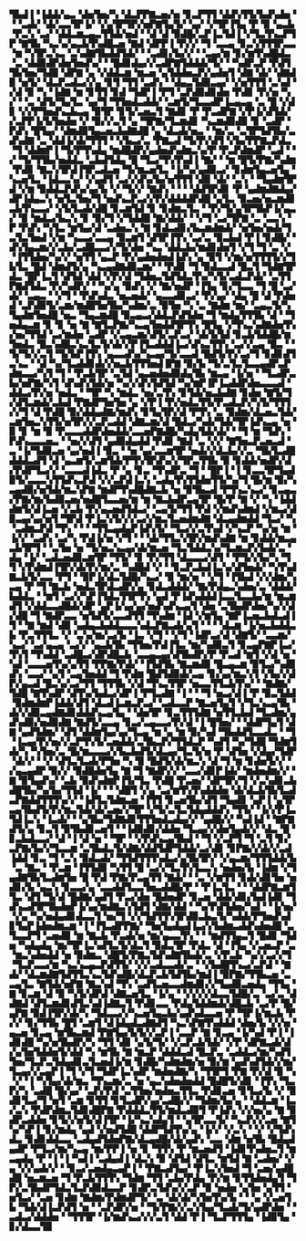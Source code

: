 ▜▙▟▐▝▐▟▟▞▄▃▝▟▅▜▅▞▚▝▟▃▛▛▇▃▅▞▅▝▊▃▛▜▜▝▟▟▚▜▜▞▙▟▚▟▅▝▝▝▃▟▞▝▟▞▃▃▜▛▐▞▝▞▄▜▛▜▛▞▅▛▇▜▄▜▞▝▄▞▝▞▜▛▐▜▄▝▛▝▉▝▄▃▙▝▛▃▚▝▃▞▝▟▟▃▆▃▄▃▜▜▟▞▅▟▝▝▟▝▟▝▉▟█▞▃▛▐▃▜▟▐▝▞▜▃▜▚▃▛▜▛▝▇▜▙▝▚▃▚▞▄▃▙▜▚▟█▃▅▝▇▟▝▟▛▛▐▝▛▞▞▝▜▝▃▃▄▝▊▃▚▜▜▜▛▃▃▝▆▝▚▜▛▃▚▃▝▃▚▟▇▜▙▟▟▜▟▞▝▝▃▟▊▞▙▞▞▝▝▃▄▞▆▝▊▞▆▜▚▟█▟▃▝▃▝▟▟▉▟▛▟▅▜▅▟▚▞▝▝█▟▊▟▄▞▞▃▟▛▇▜▟▟▟▞▜▞▝▝▚▟▛▃▛▝▛▟▜▜▙▜▅▞▜▟█▝▟▛▇▝▄▝▞▟▟▃▆▝▆▃▅▝▄▜▟▟▅▃▛▞▄▟▅▜▝▟▇▝▟▞▝▟▇▟▉▝▅▜▞▝▟▃▛▃▟▃▞▞▄▝▊▜▝▜▜▝▃▟▚▝▝▟▄▃▜▟▉▃▄▞▝▞▅▜▜▜▝▃▚▟▝▞▟▝▉▝▚▝▐▟▇▝▆▝▊▜▜▝▊▟▝▜▟▛▐▝▛▜▝▃▛▟▉▟▊▟▅▝▛▟▊▝▛▞▅▝▚▞▝▝▃▝▟▜▞▜▄▜▃▝▄▞▜▝▜▜▅▟▃▟▟▞▝▃▆▜▞▜▃▃▟▛▐▃▄▃▄▝▃▝█▝▞▟▊▝▞▞▛▜▅▟▚▃▙▃▄▝▉▜▛▝▊▜▞▃▅▃▜▝▇▟▊▝▛▝▛▃▟▛▇▝▞▛▐▞▟▜▟▞▞▃▛▛▐▞▙▜▅▟▅▝▞▝▉▞▞▃▜▝▄▝▜▛▇▞▜▃▆▟▊▝▚▃▆▟▉▟▉▝▊▝▃▟▛▝▛▟▚▝█▜▄▞▝▟▆▟▉▜▄▃▅▃▙▟▇▟█▝▄▝▟▃▟▞▅▃▝▝▆▞▃▝▃▜▛▜▟▜▙▞▃▟▚▟▇▝▃▝▟▟▐▞▟▞▜▜▜▝▝▞▙▃▞▃▝▛▇▃▟▝▜▞▛▞▟▜▝▞▙▞▛▛▇▃▛▟▃▝▜▝▟▟▆▛▐▝▜▞▛▜▚▟▄▝▆▟█▟▛▞▄▟▅▟▚▟▆▃▚▞▛▝▛▃▛▟▆▟▛▝▃▟▝▝▞▝▜▞▜▜▙▞▅▟▟▃▝▃▙▟▜▟▄▝█▝▜▃▞▜▚▜▚▟▐▝▇▞▝▝▆▝█▜▞▛▇▞▚▟▆▝▛▟▊▝▇▃▚▜▛▟▐▜▛▃▟▃▅▝▜▞▆▃▅▜▃▝▐▞▚▞▄▟▉▃▞▝▊▟▆▜▄▃▅▜▄▝▚▃▅▜▃▝▐▟▃▃▚▞▝▞▄▟▜▝▃▞▞▟▚▞▙▞▅▜▜▜▝▟▉▝▟▞▝▃▚▝▝▜▄▟▆▜▛▟▝▞▆▝▉▟▟▃▛▟▚▞▄▞▙▝▞▝▜▞▞▝▇▟▚▝▝▝▝▟▟▜▛▟▊▝▛▝▄▟▆▟▇▟▄▞▟▛▐▟▄▃▚▝▅▜▃▜▅▞▜▝▅▟▚▃▛▃▞▞▛▞▟▟▟▟▛▟█▝▄▜▃▝▉▃▅▞▅▃▆▟▊▃▙▜▚▃▃▞▝▞▙▜▃▟▞▟█▝▊▃▆▜▟▝▊▝▊▟▆▃▜▃▝▝▛▞▜▞▄▜▛▜▙▛▐▞▄▃▞▝▉▝▆▟▃▞▙▃▚▝▊▝▉▞▜▝▞▜▟▟█▝▇▞▟▟▞▝▝▞▜▝▃▞▜▛▇▝▃▝▃▃▚▝▛▝▛▟▚▝▚▜▃▝▆▜▄▞▟▝▃▟▅▃▚▝▇▝▊▟▃▟▊▞▙▃▆▟▆▟▞▝▅▜▅▞▅▟▞▜▃▜▃▜▅▟▝▞▆▝▚▃▃▞▃▃▄▝▉▃▆▜▝▟▜▛▐▜▚▝▃▞▃▝▉▃▙▟▝▛▐▝▊▟█▞▝▟▚▜▄▃▆▞▞▃▙▞▃▟█▃▃▞▞▜▞▟▅▝▚▃▝▟▟▃▙▞▆▟▊▟▅▜▝▞▜▝▜▝▃▝▞▝▐▜▜▟▅▞▚▞▞▝▅▜▜▝▄▃▛▝▛▞▄▟▅▟▅▟▐▟▚▝▄▝▉▜▝▞▆▞▅▜▜▜▜▞▞▜▙▜▃▝█▟▝▟▆▟▜▞▄▝▚▃▄▟▇▟▉▃▆▞▝▝▛▟▊▝▜▝▉▟▃▃▟▝█▃▜▝▜▟▇▜▛▟▃▝█▛▐▃▜▝▟▜▟▝▟▟▝▞▛▞▟▝▜▟▅▃▜▟▜▟▃▜▚▞▚▜▞▃▟▃▛▟▞▝▃▜▜▛▇▟▜▟▃▝▛▞▚▟▛▞▝▝▚▞▄▝▉▟▚▝▞▝▇▞▅▟▛▝▐▜▄▝▊▞▜▃▃▝▜▝█▝▃▞▟▞▝▃▄▃▝▝▞▜▝▝▛▟▚▟▃▝▅▃▅▟▞▝▄▃▃▟▊▃▞▝▛▞▄▞▝▟▄▝█▝▟▝▛▟▅▟▝▃▛▟▉▜▞▃▆▞▆▟█▜▅▜▙▞▚▟▆▞▃▝▉▜▅▝▚▝▃▝▇▟▆▝▆▞▝▃▄▃▜▞▚▜▄▟▆▜▅▟█▝▅▃▝▜▄▃▆▟█▝▉▃▄▃▞▟▟▃▛▟▜▟▅▝▜▝▆▟▄▜▜▜▙▝▟▝▝▜▅▟▄▃▆▝▊▝▊▝▅▝▇▝▇▜▃▛▇▞▚▃▄▜▅▟▟▜▛▜▚▝█▜▄▝▞▜▚▃▚▟▇▟▅▜▚▞▅▞▜▜▟▝▃▞▆▟▅▝▃▟▛▝▞▃▄▃▆▞▟▜▞▃▛▃▞▝▟▞▙▜▟▝▊▃▙▜▟▟█▞▆▜▅▟▃▝█▃▚▟█▃▚▃▜▃▜▞▟▞▞▛▐▜▃▟▟▟▐▃▞▟▚▃▜▜▚▝▃▞▞▃▄▝█▃▝▝▜▞▜▞▞▃▜▝▜▞▙▛▐▜▚▝▄▃▃▟▚▞▚▃▄▞▜▞▃▃▟▝█▟▜▞▛▞▃▞▜▝▊▟▊▟▜▃▚▃▝▝▟▝▚▞▜▃▟▟▊▟▞▞▅▃▙▜▜▜▅▟▐▛▇▝▉▞▙▝▜▞▃▜▃▜▃▃▄▟▛▃▛▟▆▃▃▞▚▜▝▜▝▝▛▃▙▜▛▝▃▜▟▝▄▃▅▟▅▟▉▟▄▜▙▝▆▃▄▝▐▞▅▝▝▜▃▟▛▃▙▞▅▛▇▞▚▜▝▟▚▟▚▜▟▞▅▝▚▞▞▟▚▜▟▜▟▝▚▞▆▛▐▛▐▃▟▟▛▟▅▃▃▃▟▝▟▟▃▞▛▞▅▝▅▟▃▝▝▜▛▝▚▝▆▟▃▝▅▞▃▜▚▝▊▜▟▞▅▃▙▟▇▝▊▟▅▝▇▜▞▜▞▟▜▃▆▟▞▃▙▟▝▛▇▟▛▜▅▜▅▝▄▝▞▛▐▝▛▞▅▟▃▜▜▞▛▃▟▃▛▞▚▜▞▜▜▜▞▞▜▝▟▝▛▟█▝▉▞▟▟▄▟▇▞▆▟▚▝▊▜▄▜▛▞▟▝▛▜▚▝▃▝▉▟▆▞▟▃▅▃▜▟▞▃▆▜▅▃▚▜▜▞▅▜▛▞▞▃▛▃▟▟▝▟▇▃▆▞▟▝█▟▃▞▚▟▞▜▟▞▜▛▐▟▚▃▄▝▅▝▉▝▊▝▆▝▉▝▛▃▃▃▟▟▛▟▅▟▟▞▃▃▅▛▇▟█▞▚▟▄▜▟▞▟▞▝▝▜▝▆▝▜▟▚▝▛▟▚▃▃▃▅▃▝▝▅▞▞▟▜▝▄▟▉▟▄▟▟▝▛▟▊▝▇▟▝▃▝▞▞▝▇▜▅▃▛▃▅▃▟▝▃▝▐▞▜▟▉▃▅▝▄▞▅▟▐▝▉▃▝▝▅▝▄▞▃▃▆▜▛▝▅▟▞▞▟▃▙▞▞▃▝▜▙▜▃▟█▟▟▟▃▟▜▝▟▝▄▃▆▜▞▃▆▜▟▞▛▜▚▜▛▟▚▞▞▜▛▃▜▜▙▝▉▝▊▟▟▞▅▟▛▞▟▞▛▟▛▜▃▞▞▝▃▃▃▟▐▟▃▝▛▝▄▝▊▃▝▜▚▟▛▃▝▜▝▝█▛▐▝▐▝▊▃▃▜▛▜▄▟▉▜▞▃▃▃▚▜▜▟▚▃▛▟▝▞▞▃▛▟▐▃▚▝▃▟▄▜▚▜▜▟▅▜▜▞▚▞▜▝█▞▆▝▉▞▚▃▄▟▉▞▅▜▟▞▆▃▚▛▇▝▆▟▛▜▚▟█▟▇▃▙▝▅▝▉▜▙▃▟▝▛▜▚▃▚▃▞▝▊▃▄▃▞▛▇▞▆▞▙▟▉▃▅▞▅▟█▜▃▃▅▞▆▝▆▝▇▃▙▟▛▃▄▜▛▝█▞▛▝▇▝▞▝▚▝▐▟▟▟▆▜▞▟▐▃▅▝▞▃▙▝▛▞▄▃▅▟▜▟▃▞▝▃▄▜▞▜▜▝▛▟▝▞▆▟▚▟▆▟▝▞▆▃▞▟▉▃▄▞▄▞▅▜▝▜▛▟▝▛▐▃▚▜▞▞▞▃▞▞▆▃▜▃▅▟▆▟▇▝▟▃▄▟▆▟▟▝▜▃▞▝▚▝▃▟▆▃▛▟▝▜▚▝▝▝▝▜▜▃▄▟▄▛▐▟▚▜▞▝▜▃▞▞▃▜▚▟▝▞▚▃▛▝▚▞▅▝▆▝▐▞▞▝▃▟▚▝▃▞▚▝▛▟▐▞▅▝▞▜▝▝▝▟▞▜▜▃▚▜▛▞▆▟▚▟▇▝▆▝▊▟▟▞▆▃▄▃▙▜▛▜▝▝▃▜▅▝▅▝▜▞▅▃▚▃▄▞▟▞▆▃▅▝▜▃▜▟▟▃▚▞▜▃▆▃▛▞▙▟▞▃▝▟▄▝▐▞▝▃▟▃▅▟▉▃▆▜▛▝▜▜▞▝▊▝▛▞▜▜▝▟▃▃▃▞▟▜▝▝▛▜▞▞▙▞▚▝▜▜▝▞▛▟▆▟▐▜▛▞▟▞▛▞▆▞▃▝▚▟█▟▝▞▝▝▊▃▛▃▙▟▐▃▚▞▟▜▅▟▞▝▚▜▚▟▇▃▙▜▞▃▃▝▛▜▝▝▉▛▐▞▟▃▜▟█▞▚▃▞▝▉▝▆▞▅▝▝▞▜▝▐▜▙▟▝▞▞▟▆▞▚▃▄▝▛▝▜▝▇▃▙▝▅▟▃▜▛▟▃▟▛▞▄▝▊▟▃▟▟▟▞▝▇▞▛▟▄▃▚▟▅▞▃▝▟▟▟▞▙▟▟▃▝▝▆▜▝▃▞▞▚▛▐▜▟▃▜▜▛▜▚▝▄▟▝▛▐▟▚▟▟▟▐▃▃▜▃▃▙▞▆▝▆▃▆▟▜▝▞▟▟▃▃▟█▟▞▟▛▝▄▛▐▞▄▞▄▞▅▟▚▟▚▃▄▜▝▟▅▝▃▜▙▟▛▟▅▞▚▞▞▟▞▟█▝▜▝▇▟▛▃▃▝▅▜▟▜▞▃▃▟▜▜▝▜▚▟▆▝▐▟▝▞▆▜▄▝▇▛▐▃▅▃▙▟▃▟▐▜▝▝▇▝▆▟▝▟▉▝▄▟▄▃▙▟▟▃▃▃▚▟▃▛▇▃▟▞▄▜▝▝▝▝▟▃▆▝▐▞▅▃▙▟▟▃▙▝▛▃▜▜▜▃▝▞▝▃▚▞▆▞▃▞▙▝▐▃▝▞▜▝▝▞▜▝▐▟▛▃▞▟▝▟▇▜▞▝▃▃▆▞▚▃▞▝▃▞▄▃▄▝▃▞▞▝▄▃▙▜▙▝▜▜▅▞▛▟▐▜▃▝▆▞▚▟▉▃▜▝▊▃▄▛▇▛▐▃▞▜▚▜▝▜▚▟▟▝▃▟█▃▞▟▛▟█▃▙▝▃▃▄▃▄▞▟▜▙▟▛▞▛▝▛▃▟▝▆▜▝▞▟▝▅▝▚▟▝▃▃▃▅▜▚▞▄▜▜▝▛▛▇▞▛▟▞▝▐▜▟▜▙▝▇▃▆▟▉▝█▃▄▃▆▝▉▜▃▞▚▟▉▟▚▝▃▃▞▝▄▜▝▃▄▜▅▟▟▝▜▝▛▟▆▝█▟▜▟▉▟▞▃▄▝▊▞▄▞▆▃▚▜▝▞▙▞▞▟▛▞▄▃▟▝█▃▚▞▃▞▜▜▝▜▜▜▙▝▞▟▝▜▚▃▜▜▛▝▅▃▃▜▜▃▙▜▚▞▝▝▇▟▇▞▜▟█▝▇▜▚▟▛▝▟▜▚▞▙▟▃▞▟▛▐▝▛▜▃▟▇▝▐▝▝▝▜▝▅▃▞▟▐▝▛▝▉▃▜▟▟▝▉▟▆▟▆▛▐▟▟▞▟▜▝▟▃▟▐▃▆▃▛▃▞▝▃▟▃▃▛▝▇▃▅▜▄▜▝▞▜▃▚▃▄▜▙▝▟▞▞▟▉▃▄▟▇▟▊▟▟▟▚▃▄▜▄▝▝▟▅▜▛▝▊▃▜▜▜▟▇▝▅▜▜▃▙▟▝▜▃▟▆▞▄▟▚▟▉▞▅▟▉▟▇▝▇▟▜▞▃▃▄▝▊▃▞▃▄▃▃▞▛▞▟▝▐▝█▜▅▞▝▝▟▟▛▜▄▜▝▟▇▝▄▟▜▟▆▞▝▟▜▝▟▟▆▜▄▞▄▞▜▃▄▝▆▝▄▝▆▝▉▞▚▟▝▜▙▟▟▜▃▃▟▃▝▝▜▝▐▃▄▞▛▞▅▞▞▃▛▜▚▜▞▃▅▟▟▞▃▜▙▃▛▞▜▜▟▃▛▝▚▟▜▝▚▞▜▟█▝▜▟▆▜▟▞▚▝▚▜▅▞▃▝█▞▆▃▃▃▞▞▙▃▙▟▜▞▟▃▄▞▜▃▜▞▅▝▛▝▟▜▅▝▞▟▄▞▜▟▛▝▟▞▞▝▝▞▝▟▜▃▜▃▟▞▛▜▅▝▚▝▉▝█▟▜▞▟▞▆▃▚▝▟▝▜▝▆▝▊▟▅▜▞▞▝▞▄▃▄▟▛▝▉▞▞▝▉▟█▟▅▜▄▝▇▝▜▝▇▟▛▞▞▝▃▃▞▟▊▛▐▟▞▝▆▟▅▟▆▞▞▝▇▝▉▜▄▟▚▞▝▃▙▝▉▟▚▟▆▛▐▜▞▜▃▝▛▟█▝▛▃▅▞▝▟▛▜▛▞▜▝▞▃▚▟▊▃▙▟█▜▙▞▚▞▙▞▜▜▟▝▐▞▝▝▝▟█▜▝▞▄▝▃▞▆▜▚▜▚▟▟▟▅▝▟▞▟▃▙▜▙▜▃▟▃▛▇▟▟▜▜▜▚▞▞▝▐▟▜▃▜▟▆▃▅▝▐▜▜▝▊▃▅▜▙▞▟▜▝▜▄▟▊▝▄▛▐▝▄▜▛▃▄▜▙▟▜▞▛▞▆▃▜▟▞▟▞▃▅▞▞▜▛▝▞▜▞▃▜▃▜▟▄▟▟▟▚▝▜▜▞▝▐▞▞▛▐▃▜▟▐▃▚▝▐▃▟▞▝▝▄▜▙▞▜▟▇▟▊▜▜▜▅▟▃▟▄▞▞▝▄▟█▞▞▝▚▟▐▟▝▝▇▛▇▟▜▞▄▝▊▃▜▝▉▜▙▟▊▃▅▜▝▝▐▟▉▟▊▞▟▟▅▝▜▃▄▞▞▟▅▜▄▟▞▞▝▟▃▝█▝▊▃▙▟▃▃▞▝▟▝▐▝▟▝▅▝▝▜▛▝▝▞▛▟▚▃▄▜▙▟▝▝▜▝▞▃▛▜▝▜▝▃▜▝▊▞▃▛▇▞▙▞▞▜▃▃▆▝▃▜▙▟▃▜▞▟▇▞▟▟▜▟▛▜▟▟▞▃▞▟▊▝▊▛▇▞▞▟▞▞▃▟▐▟▟▝▊▃▝▜▝▃▚▝▉▟▃▟▞▝▜▜▟▜▜▜▚▟▃▞▄▜▙▜▛▞▝▞▄▃▆▞▜▜▜▟▟▞▙▝▃▝▇▃▝▝▛▃▆▝▐▜▜▟▉▝▚▜▜▝█▝▃▞▞▜▃▜▚▜▃▃▚▝▅▟▅▞▙▝▐▟▆▝▞▜▄▟▇▜▙▜▃▟▆▜▅▝█▝▛▟▝▛▇▞▛▃▄▜▜▝▇▟▞▝▝▃▝▞▆▜▜▝▊▟▞▟▊▜▅▝▅▟▊▞▙▝▄▃▚▝▊▃▃▞▄▝▃▃▟▟▜▃▃▜▅▃▟▟█▞▛▝▝▛▐▃▜▃▝▝▝▟▟▛▇▃▆▜▜▃▝▟▜▝▜▞▟▝█▟▇▞▄▟▜▝▛▃▞▟▅▝█▟▅▟▛▝▊▃▅▝▟▟▞▟▊▞▙▟▐▟▊▝▜▟▚▃▟▜▛▜▙▟▅▛▐▞▄▞▆▟▇▃▚▜▟▜▝▟▇▞▟▟▝▝▚▞▛▟▜▟▅▞▚▟▝▝▐▞▅▞▝▞▄▝▚▞▅▟▄▟▊▟▃▃▜▝▅▞▜▝▞▞▜▟▜▜▚▜▛▟▉▃▙▃▜▞▚▟▟▞▛▜▅▟▚▟▊▜▄▛▐▟▅▟▆▃▆▝▐▝▐▜▃▟▛▛▇▞▝▜▅▜▄▟▄▟▐▃▞▞▙▟▆▃▟▟▚▟▅▟█▝▃▜▃▃▛▜▝▃▅▟▉▝▆▝▇▃▙▝▛▃▟▞▅▝▆▞▄▃▃▜▚▝▝▝▆▟▜▜▄▃▜▝█▟▊▝▜▟▅▝▚▟▄▟▄▝▆▞▜▛▐▃▚▟▜▃▜▞▟▃▜▝▉▟▃▜▛▝▛▟▃▝▟▝▐▜▄▝▞▃▅▃▛▝▃▝▆▃▚▟▅▟▟▝▅▝▉▟▆▃▝▟█▜▞▛▇▃▜▟▚▟▇▜▙▟▞▃▝▞▛▃▙▝▚▞▞▃▞▞▜▝▜▃▛▃▃▞▆▝▚▃▚▃▄▃▛▟▜▜▞▝▞▞▃▟▃▃▟▞▃▝▝▞▙▟█▜▚▃▞▃▛▟▝▝▇▟▞▝▟▃▆▟▇▜▟▜▜▃▚▃▜▟▚▟█▞▟▃▛▃▙▜▟▜▙▞▆▟▐▝▉▛▇▞▜▜▙▃▅▝▃▃▄▜▃▝▇▜▟▞▅▛▇▝▇▃▚▟▝▜▚▝▃▟▜▃▅▃▃▟▆▟▊▞▞▜▄▟▉▃▅▟▄▝▜▜▄▝▇▝▊▃▆▝▟▝▉▝▚▜▞▟▛▟▝▟▇▃▅▜▃▝▐▞▄▝▝▞▞▞▞▟▃▃▜▟█▞▃▝▃▞▃▝▟▟▇▟▝▟▜▃▆▟▊▟▜▃▚▟▐▟▇▃▜▝▛▟▊▃▃▝▛▟▄▜▟▟▆▟▞▟█▃▙▝▃▞▛▝█▞▄▛▇▝▉▟▐▜▛▞▟▞▚▝▜▟▃▃▞▞▚▃▅▜▄▃▙▞▄▟▚▟▃▃▅▝▛▝▜▛▐▞▆▃▙▝▛▞▞▝▊▞▜▜▙▝█▜▝▃▆▜▝▟▐▟▄▟▃▟▇▟▜▝▚▃▚▛▇▜▚▟▟▟▝▟▅▞▙▝▞▞▅▝▄▃▅▝▊▃▄▝▆▜▙▃▆▟▝▛▇▜▄▞▙▜▞▞▃▛▐▝▃▃▛▝▇▝▊▃▄▝▐▞▚▟▝▛▐▝▐▟▊▟█▝▚▞▅▜▙▟▛▞▚▝▜▜▝▟▊▝▄▜▞▜▞▝▞▃▛▃▙▜▟▞▝▞▛▝▟▛▇▃▟▞▟▞▄▜▅▜▟▟▅▜▞▟▟▝▚▝▆▜▙▝▇▝▆▃▛▝▟▟▟▃▟▝█▃▛▃▝▃▟▟▃▞▆▞▚▟▜▜▅▞▜▃▛▃▜▟▄▟▊▃▜▃▅▟▐▞▆▝▊▟█▞▚▟▆▟▆▞▅▝▉▞▆▝▄▟▚▟▜▟▞▞▆▞▜▃▄▞▞▃▄▛▐▝▜▝▞▜▝▜▟▛▐▃▚▟▛▝▆▟▅▟▇▞▚▝▜▜▛▜▝▛▇▝▛▞▟▝▉▝▚▝▞▝▐▝▚▜▄▞▟▞▆▃▝▜▚▃▆▞▃▝▅▝▄▃▚▟▅▟▅▟▟▝█▟█▜▞▟▊▝▐▜▚▝▜▃▛▞▚▝▃▟█▝█▞▄▞▝▃▛▞▛▟▝▃▜▜▅▞▅▟▅▃▜▜▃▝▛▟▊▃▅▝▊▜▃▞▙▝▞▝▉▟▊▜▃▞▜▝▅▜▝▃▆▝▊▜▜▝▊▜▃▟▛▞▄▞▃▟█▞▞▝▜▟▆▞▙▞▄▝▝▟▟▃▆▝▐▃▞▃▚▝▛▟▛▟▆▃▜▟▊▟█▛▇▝▛▟▟▟▃▜▜▞▆▟▃▟▉▜▝▛▐▟▚▝▞▞▅▞▄▝▇▝▉▟▛▃▟▟▅▝▊▜▞▞▅▜▞▟▐▜▛▝▐▞▚▃▚▟▄▜▝▝▄▜▛▃▃▜▞▝▚▃▛▞▞▃▅▝▇▜▚▞▚▛▐▝▊▞▆▟▄▝▄▟▝▞▅▟▜▟█▝▟▟▛▜▟▜▚▞▄▝▐▞▞▝▞▃▚▝▝▞▝▞▜▟▚▟▃▝▊▟▊▟▟▃▃▝▃▟▄▟▜▟▅▛▇▞▟▃▄▟█▞▟▞▄▟▚▝▃▃▝▟▆▝▅▜▙▝█▟▄▟▄▟▛▝▛▜▃▞▆▞▚▃▄▝▆▞▛▛▐▝▅▝▊▝▜▜▚▝▛▝▆▃▅▟▜▝▐▟▊▜▚▟▅▃▜▝▆▃▄▟▄▝▛▝▐▝▐▝▚▟▐▝▃▟▄▟▐▝▟▃▚▝▉▝▟▜▟▝▟▜▃▝▆▜▟▝▇▝▃▟▅▞▝▞▄▝▞▞▄▟▞▞▝▝▊▃▞▃▅▟▄▃▄▛▐▝▝▛▇▃▟▜▄▞▝▛▐▃▚▜▅▟▝▜▝▃▅▞▄▟█▟█▝▅▃▆▃▅▝▜▝▛▃▙▜▜▜▚▝▜▟▆▝▜▜▝▃▙▞▛▟▄▝▛▞▆▝▊▜▜▟▅▟▄▜▝▜▛▞▃▜▙▟▛▜▟▃▜▃▛▟▉▟▃▃▛▝▊▟▛▃▜▟▚▞▞▃▛▝▉▝▅▟▅▝▄▜▅▝▄▜▜▝▅▜▃▞▝▃▅▝▊▟▆▝▇▟▆▞▛▟▆▟▛▜▞▝▃▝▟▞▟▞▚▜▅▜▚▞▙▝▝▝▄▝▞▃▅▜▙▝▜▟▞▟▐▃▛▟▜▝▅▝▝▃▛▟▛▞▅▝▝▜▞▛▇▞▞▃▚▜▄▞▜▃▟▞▜▞▄▟▛▟▅▝▝▃▟▃▞▟▟▟▅▝▝▜▜▜▛▝▐▞▆▟▚▃▞▞▞▃▜▝▟▟▝▛▐▝▜▃▛▜▜▜▄▝▐▟▉▜▄▝▊▞▟▃▃▜▉
